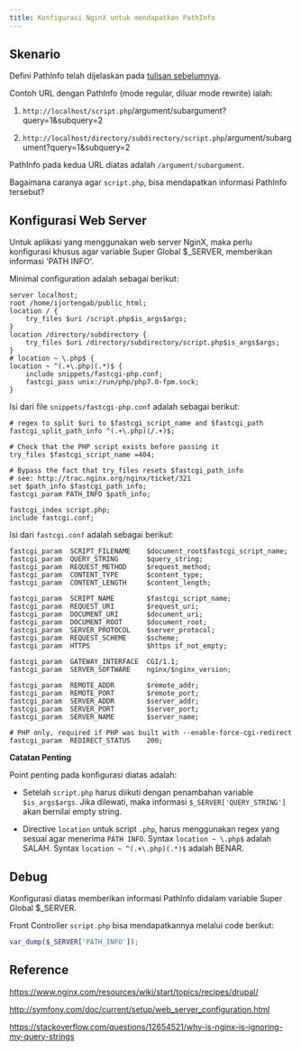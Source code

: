 ```yaml
---
title: Konfigurasi NginX untuk mendapatkan PathInfo
---
```


## Skenario

Defini PathInfo telah dijelaskan pada [tulisan sebelumnya].

[tulisan sebelumnya]: /blog/2017/05/23/definisi-pathinfo-pada-url/

Contoh URL dengan PathInfo (mode regular, diluar mode rewrite) ialah:

1. `http://localhost/script.php`/argument/subargument?query=1&subquery=2

2. `http://localhost/directory/subdirectory/script.php`/argument/subargument?query=1&subquery=2

PathInfo pada kedua URL diatas adalah `/argument/subargument`.

Bagaimana caranya agar `script.php`, bisa mendapatkan informasi PathInfo tersebut?

## Konfigurasi Web Server

Untuk aplikasi yang menggunakan web server NginX, maka perlu konfigurasi khusus agar variable Super Global $_SERVER, memberikan informasi 'PATH INFO'.

Minimal configuration adalah sebagai berikut:

```nginx
server localhost;
root /home/ijortengab/public_html;
location / {
    try_files $uri /script.php$is_args$args;
}
location /directory/subdirectory {
    try_files $uri /directory/subdirectory/script.php$is_args$args;
}
# location ~ \.php$ {
location ~ ^(.+\.php)(.*)$ {
    include snippets/fastcgi-php.conf;
    fastcgi_pass unix:/run/php/php7.0-fpm.sock;
}
```

Isi dari file `snippets/fastcgi-php.conf` adalah sebagai berikut:

```nginx
# regex to split $uri to $fastcgi_script_name and $fastcgi_path
fastcgi_split_path_info ^(.+\.php)(/.+)$;

# Check that the PHP script exists before passing it
try_files $fastcgi_script_name =404;

# Bypass the fact that try_files resets $fastcgi_path_info
# see: http://trac.nginx.org/nginx/ticket/321
set $path_info $fastcgi_path_info;
fastcgi_param PATH_INFO $path_info;

fastcgi_index script.php;
include fastcgi.conf;
```

Isi dari `fastcgi.conf` adalah sebagai berikut:

```nginx
fastcgi_param  SCRIPT_FILENAME    $document_root$fastcgi_script_name;
fastcgi_param  QUERY_STRING       $query_string;
fastcgi_param  REQUEST_METHOD     $request_method;
fastcgi_param  CONTENT_TYPE       $content_type;
fastcgi_param  CONTENT_LENGTH     $content_length;

fastcgi_param  SCRIPT_NAME        $fastcgi_script_name;
fastcgi_param  REQUEST_URI        $request_uri;
fastcgi_param  DOCUMENT_URI       $document_uri;
fastcgi_param  DOCUMENT_ROOT      $document_root;
fastcgi_param  SERVER_PROTOCOL    $server_protocol;
fastcgi_param  REQUEST_SCHEME     $scheme;
fastcgi_param  HTTPS              $https if_not_empty;

fastcgi_param  GATEWAY_INTERFACE  CGI/1.1;
fastcgi_param  SERVER_SOFTWARE    nginx/$nginx_version;

fastcgi_param  REMOTE_ADDR        $remote_addr;
fastcgi_param  REMOTE_PORT        $remote_port;
fastcgi_param  SERVER_ADDR        $server_addr;
fastcgi_param  SERVER_PORT        $server_port;
fastcgi_param  SERVER_NAME        $server_name;

# PHP only, required if PHP was built with --enable-force-cgi-redirect
fastcgi_param  REDIRECT_STATUS    200;
```

**Catatan Penting**

Point penting pada konfigurasi diatas adalah:

 - Setelah `script.php` harus diikuti dengan penambahan variable  `$is_args$args`. Jika dilewati, maka informasi `$_SERVER['QUERY_STRING']` akan bernilai empty string.

 - Directive `location` untuk script `.php`, harus menggunakan regex yang sesuai agar menerima `PATH INFO`.
Syntax `location ~ \.php$` adalah SALAH.
Syntax `location ~ ^(.+\.php)(.*)$` adalah BENAR.

## Debug

Konfigurasi diatas memberikan informasi PathInfo didalam variable Super Global $_SERVER. 

Front Controller `script.php` bisa mendapatkannya melalui code berikut:

```php
var_dump($_SERVER['PATH_INFO']);
```

## Reference

<https://www.nginx.com/resources/wiki/start/topics/recipes/drupal/>

<http://symfony.com/doc/current/setup/web_server_configuration.html>

<https://stackoverflow.com/questions/12654521/why-is-nginx-is-ignoring-my-query-strings>
